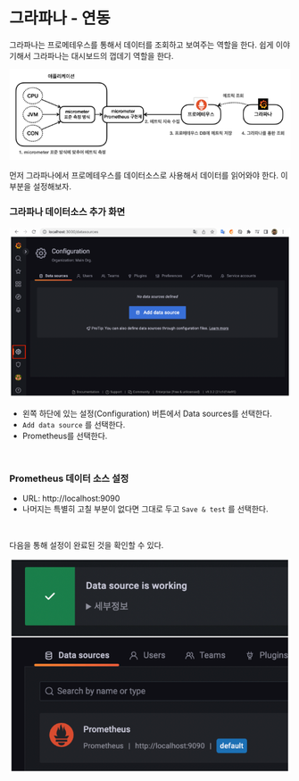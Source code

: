 # 그라파나 - 연동
그라파나는 프로메테우스를 통해서 데이터를 조회하고 보여주는 역할을 한다. 쉽게 이야기해서 그라파나는 대시보드의 껍데기 역할을 한다.

![Grafana-Integration](11.Grafana-Integration1.PNG)

먼저 그라파나에서 프로메테우스를 데이터소스로 사용해서 데이터를 읽어와야 한다. 이 부분을 설정해보자.<br>

### 그라파나 데이터소스 추가 화면

![Grafana-Integration](11.Grafana-Integration2.PNG)

* 왼쪽 하단에 있는 설정(Configuration) 버튼에서 Data sources를 선택한다.
* ```Add data source``` 를 선택한다.
* Prometheus를 선택한다.

<br>

### Prometheus 데이터 소스 설정
* URL: http://localhost:9090
* 나머지는 특별히 고칠 부분이 없다면 그대로 두고 ```Save & test``` 를 선택한다.

<br>

다음을 통해 설정이 완료된 것을 확인할 수 있다.

![Grafana-Integration](11.Grafana-Integration3.PNG)